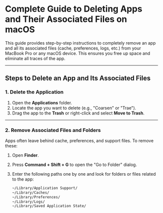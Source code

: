 # Complete Guide to Deleting Apps and Their Associated Files on macOS

This guide provides step-by-step instructions to completely remove an app and all its associated files (cache, preferences, logs, etc.) from your MacBook Pro or any macOS device. This ensures you free up space and eliminate all traces of the app.

---

## Steps to Delete an App and Its Associated Files

### 1. Delete the Application
1. Open the **Applications** folder.
2. Locate the app you want to delete (e.g., "Coarsen" or "Trae").
3. Drag the app to the **Trash** or right-click and select **Move to Trash**.

---

### 2. Remove Associated Files and Folders
Apps often leave behind cache, preferences, and support files. To remove these:

1. Open **Finder**.
2. Press **Command + Shift + G** to open the "Go to Folder" dialog.
3. Enter the following paths one by one and look for folders or files related to the app:

   ```bash
   ~/Library/Application Support/
   ~/Library/Caches/
   ~/Library/Preferences/
   ~/Library/Logs/
   ~/Library/Saved Application State/